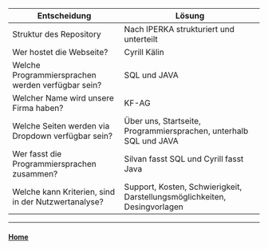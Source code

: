 | Entscheidung| Lösung | 
|---|---|
|Struktur des Repository | Nach IPERKA strukturiert und unterteilt| 
| Wer hostet die Webseite? | Cyrill Kälin| 
| Welche Programmiersprachen werden verfügbar sein? | SQL und JAVA | 
| Welcher Name wird unsere Firma haben? | KF-AG| 
| Welche Seiten werden via Dropdown verfügbar sein? | Über uns, Startseite, Programmiersprachen, unterhalb SQL und JAVA | 
| Wer fasst die Programmiersprachen zusammen? | Silvan fasst SQL und Cyrill fasst Java| 
| Welche kann Kriterien, sind in der Nutzwertanalyse? | Support, Kosten, Schwierigkeit, Darstellungsmöglichkeiten, Desingvorlagen | 
---
#### [Home](/../..)